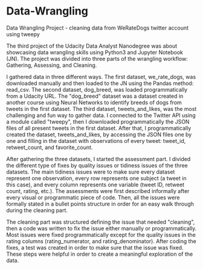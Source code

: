 # Data-Wrangling
Data Wrangling Project - cleaning data from WeRateDogs twitter account using tweepy

The third project of the Udacity Data Analyst Nanodegree was about showcasing data wrangling skills using Python3 and Jupyter Notebook (JN). The project was divided into three parts of the wrangling workflow: Gathering, Assessing, and Cleaning.

I gathered data in three different ways. The first dataset, we_rate_dogs, was downloaded manually and then loaded to the JN using the Pandas method:  read_csv. The second dataset, dog_breed, was loaded programmatically from a Udacity URL. The "dog_breed" dataset was a dataset created in another course using Neural Networks to identify breeds of dogs from tweets in the first dataset. The third dataset, tweets_and_likes, was the most challenging and fun way to gather data. I connected to the Twitter API using a module called "tweepy", then I downloaded programmatically the JSON files of all present tweets in the first dataset. After that, I programmatically created the dataset, tweets_and_likes, by accessing the JSON files one by one and filling in the dataset with observations of every tweet: tweet_id, retweet_count, and favorite_count.

After gathering the three datasets, I started the assessment part. I divided the different type of fixes by quality issues or tidiness issues of the three datasets.  The main tidiness issues were to make sure every dataset represent one observation, every row represents one subject (a tweet in this case), and every column represents one variable (tweet ID, retweet count, rating, etc.). The assessments were first described informally after every visual or programmatic piece of code. Then, all the issues were formally stated in a bullet points structure in order for an easy walk through during the cleaning part.

The cleaning part was structured defining the issue that needed "cleaning", then a code was written to fix the issue either manually or programmatically. Most issues were fixed programmatically except for the quality issues in the rating columns (rating_numerator, and rating_denominator). After coding the fixes, a test was created in order to make sure that the issue was fixed. These steps were helpful in order to create a meaningful exploration of the data.
